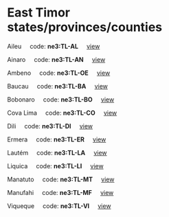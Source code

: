# East Timor states/provinces/counties
Aileu&nbsp;&nbsp;&nbsp;&nbsp;&nbsp;code: **ne3:TL-AL**&nbsp;&nbsp;&nbsp;&nbsp;&nbsp;[view](../../export/geojson/medium/ne3/tl/al.geojson)&nbsp;&nbsp;&nbsp;&nbsp;&nbsp;


Ainaro&nbsp;&nbsp;&nbsp;&nbsp;&nbsp;code: **ne3:TL-AN**&nbsp;&nbsp;&nbsp;&nbsp;&nbsp;[view](../../export/geojson/medium/ne3/tl/an.geojson)&nbsp;&nbsp;&nbsp;&nbsp;&nbsp;


Ambeno&nbsp;&nbsp;&nbsp;&nbsp;&nbsp;code: **ne3:TL-OE**&nbsp;&nbsp;&nbsp;&nbsp;&nbsp;[view](../../export/geojson/medium/ne3/tl/oe.geojson)&nbsp;&nbsp;&nbsp;&nbsp;&nbsp;


Baucau&nbsp;&nbsp;&nbsp;&nbsp;&nbsp;code: **ne3:TL-BA**&nbsp;&nbsp;&nbsp;&nbsp;&nbsp;[view](../../export/geojson/medium/ne3/tl/ba.geojson)&nbsp;&nbsp;&nbsp;&nbsp;&nbsp;


Bobonaro&nbsp;&nbsp;&nbsp;&nbsp;&nbsp;code: **ne3:TL-BO**&nbsp;&nbsp;&nbsp;&nbsp;&nbsp;[view](../../export/geojson/medium/ne3/tl/bo.geojson)&nbsp;&nbsp;&nbsp;&nbsp;&nbsp;


Cova Lima&nbsp;&nbsp;&nbsp;&nbsp;&nbsp;code: **ne3:TL-CO**&nbsp;&nbsp;&nbsp;&nbsp;&nbsp;[view](../../export/geojson/medium/ne3/tl/co.geojson)&nbsp;&nbsp;&nbsp;&nbsp;&nbsp;


Dili&nbsp;&nbsp;&nbsp;&nbsp;&nbsp;code: **ne3:TL-DI**&nbsp;&nbsp;&nbsp;&nbsp;&nbsp;[view](../../export/geojson/medium/ne3/tl/di.geojson)&nbsp;&nbsp;&nbsp;&nbsp;&nbsp;


Ermera&nbsp;&nbsp;&nbsp;&nbsp;&nbsp;code: **ne3:TL-ER**&nbsp;&nbsp;&nbsp;&nbsp;&nbsp;[view](../../export/geojson/medium/ne3/tl/er.geojson)&nbsp;&nbsp;&nbsp;&nbsp;&nbsp;


Lautém&nbsp;&nbsp;&nbsp;&nbsp;&nbsp;code: **ne3:TL-LA**&nbsp;&nbsp;&nbsp;&nbsp;&nbsp;[view](../../export/geojson/medium/ne3/tl/la.geojson)&nbsp;&nbsp;&nbsp;&nbsp;&nbsp;


Liquica&nbsp;&nbsp;&nbsp;&nbsp;&nbsp;code: **ne3:TL-LI**&nbsp;&nbsp;&nbsp;&nbsp;&nbsp;[view](../../export/geojson/medium/ne3/tl/li.geojson)&nbsp;&nbsp;&nbsp;&nbsp;&nbsp;


Manatuto&nbsp;&nbsp;&nbsp;&nbsp;&nbsp;code: **ne3:TL-MT**&nbsp;&nbsp;&nbsp;&nbsp;&nbsp;[view](../../export/geojson/medium/ne3/tl/mt.geojson)&nbsp;&nbsp;&nbsp;&nbsp;&nbsp;


Manufahi&nbsp;&nbsp;&nbsp;&nbsp;&nbsp;code: **ne3:TL-MF**&nbsp;&nbsp;&nbsp;&nbsp;&nbsp;[view](../../export/geojson/medium/ne3/tl/mf.geojson)&nbsp;&nbsp;&nbsp;&nbsp;&nbsp;


Viqueque&nbsp;&nbsp;&nbsp;&nbsp;&nbsp;code: **ne3:TL-VI**&nbsp;&nbsp;&nbsp;&nbsp;&nbsp;[view](../../export/geojson/medium/ne3/tl/vi.geojson)&nbsp;&nbsp;&nbsp;&nbsp;&nbsp;

